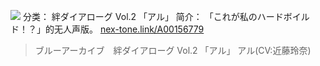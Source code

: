 ![](//static.kivo.wiki/images/music/cover/scKdS96sWkmiKRZPwuA1joxdX64bIlGM.jpg)
分类： 絆ダイアローグ Vol.2 「アル」
简介：
「これが私のハードボイルド！？」的无人声版。
[nex-tone.link/A00156779](https://nex-tone.link/A00156779)
>ブルーアーカイブ　絆ダイアローグ Vol.2 「アル」
アル(CV:近藤玲奈)
